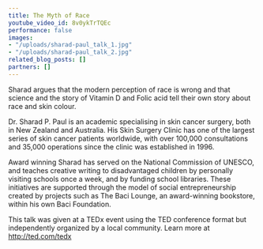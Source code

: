 ```yaml
---
title: The Myth of Race
youtube_video_id: 8v0ykTrTQEc
performance: false
images:
- "/uploads/sharad-paul_talk_1.jpg"
- "/uploads/sharad-paul_talk_2.jpg"
related_blog_posts: []
partners: []
---
```


Sharad argues that the modern perception of race is wrong and that science and the story of Vitamin D and Folic acid tell their own story about race and skin colour.

Dr. Sharad P. Paul is an academic specialising in skin cancer surgery, both in New Zealand and Australia. His Skin Surgery Clinic has one of the largest series of skin cancer patients worldwide, with over 100,000 consultations and 35,000 operations since the clinic was established in 1996.

Award winning Sharad has served on the National Commission of UNESCO, and teaches creative writing to disadvantaged children by personally visiting schools once a week, and by funding school libraries. These initiatives are supported through the model of social entrepreneurship created by projects such as The Baci Lounge, an award-winning bookstore, within his own Baci Foundation.

This talk was given at a TEDx event using the TED conference format but independently organized by a local community. Learn more at http://ted.com/tedx
